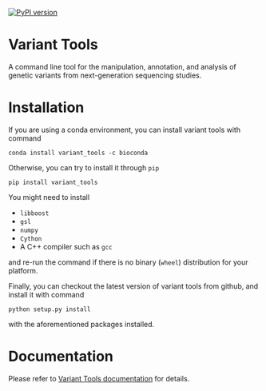 [![PyPI version](https://badge.fury.io/py/variant-tools.svg)](https://badge.fury.io/py/variant-tools)

# Variant Tools

A command line tool for the manipulation, annotation, and analysis of genetic variants
from next-generation sequencing studies.

# Installation

If you are using a conda environment, you can install variant tools with command

```
conda install variant_tools -c bioconda
```

Otherwise, you can try to install it through `pip`

```
pip install variant_tools
```

You might need to install

* `libboost`
* `gsl`
* `numpy`
* `Cython`
* A C++ compiler such as `gcc`

and re-run the command if there is no binary (`wheel`) distribution for your platform.

Finally, you can checkout the latest version of variant tools from github, and install it with command

```
python setup.py install
```
with the aforementioned packages installed.

# Documentation

Please refer to [Variant Tools documentation](https://vatlab.github.io/vat-docs/) for details.
